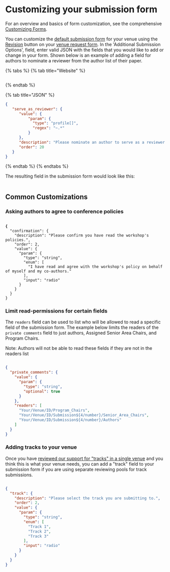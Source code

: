 # Customizing your submission form

For an overview and basics of form customization, see the comprehensive [Customizing Forms](../customizing-forms.md).&#x20;

You can customize the [default submission form](../../reference/default-forms/default-submission-form.md) for your venue using the  [Revision](../../reference/stages/revision.md) button on your [venue request form](navigating-your-venue-pages.md#venue-request-form).  In the 'Additional Submission Options', field, enter valid JSON with the fields that you would like to add or change in your form. Shown below is an example of adding a field for authors to nominate a reviewer from the author list of their paper.

{% tabs %}
{% tab title="Website" %}
<figure><img src="../../.gitbook/assets/Screenshot 2024-11-06 at 2.58.20 PM.png" alt=""><figcaption></figcaption></figure>


{% endtab %}

{% tab title="JSON" %}
```json
{
   "serve_as_reviewer": {
      "value": {
          "param": {
            "type": "profile[]",
            "regex": "~.*"
          }
      },
      "description": "Please nominate an author to serve as a reviewer using their profile ID (e.g. ~First_Last1)",
      "order": 20
   }
}
```
{% endtab %}
{% endtabs %}

The resulting field in the submission form would look like this:

<figure><img src="../../.gitbook/assets/Screenshot 2024-08-20 at 10.59.52 AM.png" alt=""><figcaption></figcaption></figure>

## Common Customizations

### Asking authors to agree to conference policies

<figure><img src="../../.gitbook/assets/Screenshot 2024-08-20 at 11.13.02 AM.png" alt=""><figcaption></figcaption></figure>

<pre class="language-json" data-title=""><code class="lang-json"><strong>{
</strong>  "confirmation": {
    "description": "Please confirm you have read the workshop's policies.",
    "order": 2,
    "value": {
      "param": {
        "type": "string",
        "enum": [
          "I have read and agree with the workshop's policy on behalf of myself and my co-authors."
        ],
        "input": "radio"
      }
    }
  }
}
</code></pre>

### Limit read-permissions for certain fields

The `readers` field can be used to list who will be allowed to read a specific field of the submission form. The example below limits the readers of the `private comments` field to just authors, Assigned Senior Area Chairs, and Program Chairs.&#x20;

Note: Authors will not be able to read these fields if they are not in the readers list

<figure><img src="../../.gitbook/assets/Screenshot 2024-08-20 at 11.17.59 AM.png" alt=""><figcaption></figcaption></figure>

```json
{
  "private_comments": {
    "value": {
      "param": {
        "type": "string",
        "optional": true
      }
    },
    "readers": [
      "Your/Venue/ID/Program_Chairs",
      "Your/Venue/ID/Submission${4/number}/Senior_Area_Chairs",
      "Your/Venue/ID/Submission${4/number}/Authors"
    ]
  }
}
```



### Adding tracks to your venue

Once you have [reviewed our support for "tracks" in a single venue](../../how-to-guides/workflow/how-to-have-different-tracks-or-types-of-submissions-for-a-single-venue.md) and you think this is what your venue needs, you can add a "track" field to your submission form if you are using separate reviewing pools for track submissions.

<figure><img src="../../.gitbook/assets/Screenshot 2024-08-20 at 11.23.48 AM.png" alt=""><figcaption></figcaption></figure>

```json
{
  "track": {
    "description": "Please select the track you are submitting to.",
    "order": 2,
    "value": {
      "param": {
        "type": "string",
        "enum": [
          "Track 1",
          "Track 2",
          "Track 3"
        ],
        "input": "radio"
      }
    }
  }
}
```

